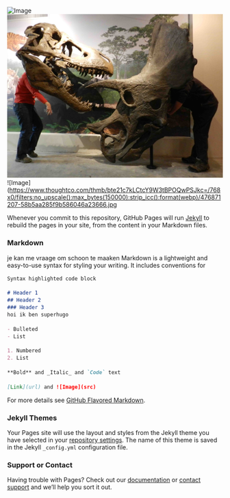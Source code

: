 

![Image](https://cdn.pixabay.com/photo/2017/01/31/14/22/dino-2024517_1280.png)
![Image](trex-v-triceratops.jpg)
![Image](https://www.thoughtco.com/thmb/bte21c7kLCtcY9W3tBPOQwPSJkc=/768x0/filters:no_upscale():max_bytes(150000):strip_icc():format(webp)/476871207-58b5aa285f9b586046a23666.jpg

Whenever you commit to this repository, GitHub Pages will run [Jekyll](https://jekyllrb.com/) to rebuild the pages in your site, from the content in your Markdown files.

### Markdown
je kan me vraage om schoon te maaken
Markdown is a lightweight and easy-to-use syntax for styling your writing. It includes conventions for

```markdown
Syntax highlighted code block

# Header 1
## Header 2
### Header 3
hoi ik ben superhugo

- Bulleted
- List

1. Numbered
2. List

**Bold** and _Italic_ and `Code` text

[Link](url) and ![Image](src)
```

For more details see [GitHub Flavored Markdown](https://guides.github.com/features/mastering-markdown/).

### Jekyll Themes

Your Pages site will use the layout and styles from the Jekyll theme you have selected in your [repository settings](https://github.com/hugo245/shop.com/settings). The name of this theme is saved in the Jekyll `_config.yml` configuration file.

### Support or Contact

Having trouble with Pages? Check out our [documentation](https://help.github.com/categories/github-pages-basics/) or [contact support](https://github.com/contact) and we’ll help you sort it out.
